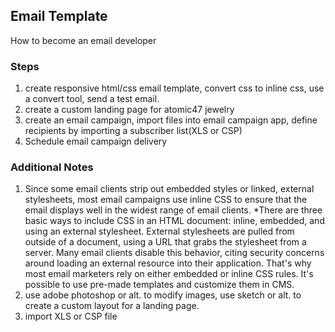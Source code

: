 ## Email Template  
How to become an email developer

### Steps

  1. create responsive html/css email template, convert css to inline css, use a convert tool, send a test email.
  2. create a custom landing page for atomic47 jewelry
  3. create an email campaign, import files into email campaign app, define recipients by importing a subscriber list(XLS or CSP)
  4. Schedule email campaign delivery

### Additional Notes
  1. Since some email clients strip out embedded styles or linked, external stylesheets, most email campaigns use inline CSS to ensure that the email displays well in the widest range of email clients. 
     *There are three basic ways to include CSS in an HTML document: inline, embedded, and using an external stylesheet. External stylesheets are pulled from outside of a document, using a URL that grabs the stylesheet from a server. Many email clients disable this behavior, citing security concerns around loading an external resource into their application. That's why most email marketers rely on either embedded or inline CSS rules. 
  It's possible to use pre-made templates and customize them in CMS.
  2. use adobe photoshop or alt. to modify images, use sketch or alt. to create a custom layout for a landing page.
  3. import XLS or CSP file 